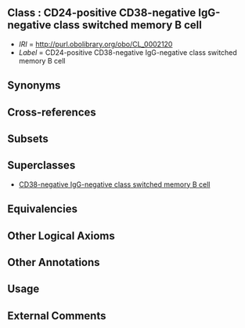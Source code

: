 
## Class : CD24-positive CD38-negative IgG-negative class switched memory B cell

 * *IRI* = http://purl.obolibrary.org/obo/CL_0002120
 * *Label* = CD24-positive CD38-negative IgG-negative class switched memory B cell

## Synonyms


## Cross-references


## Subsets


## Superclasses

 * [CD38-negative IgG-negative class switched memory B cell](../../CL/18/CL_0002118.md)

## Equivalencies


## Other Logical Axioms


## Other Annotations


## Usage


## External Comments

